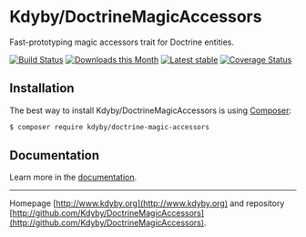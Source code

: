 Kdyby/DoctrineMagicAccessors
======

Fast-prototyping magic accessors trait for Doctrine entities.

[![Build Status](https://travis-ci.org/Kdyby/DoctrineMagicAccessors.svg?branch=master)](https://travis-ci.org/Kdyby/DoctrineMagicAccessors)
[![Downloads this Month](https://img.shields.io/packagist/dm/kdyby/doctrine-magic-accessors.svg)](https://packagist.org/packages/kdyby/doctrine-magic-accessors)
[![Latest stable](https://img.shields.io/packagist/v/kdyby/doctrine-magic-accessors.svg)](https://packagist.org/packages/kdyby/doctrine-magic-accessors)
[![Coverage Status](https://coveralls.io/repos/github/Kdyby/DoctrineMagicAccessors/badge.svg?branch=master)](https://coveralls.io/github/Kdyby/DoctrineMagicAccessors?branch=master)

Installation
------------

The best way to install Kdyby/DoctrineMagicAccessors is using  [Composer](http://getcomposer.org/):

```sh
$ composer require kdyby/doctrine-magic-accessors
```

Documentation
-------------

Learn more in the [documentation](https://github.com/Kdyby/DoctrineMagicAccessors/blob/master/docs/en/index.md).

-----

Homepage [http://www.kdyby.org](http://www.kdyby.org) and repository [http://github.com/Kdyby/DoctrineMagicAccessors](http://github.com/Kdyby/DoctrineMagicAccessors).
